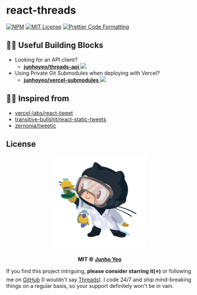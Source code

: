 # react-threads

[![NPM](https://img.shields.io/npm/v/react-threads.svg?style=flat-square&labelColor=black)](https://www.npmjs.com/package/react-threads) [![MIT License](https://img.shields.io/badge/license-MIT-blue?style=flat-square&labelColor=black)](https://github.com/junhoyeo/react-threads/blob/main/license) [![Prettier Code Formatting](https://img.shields.io/badge/code_style-prettier-brightgreen.svg?style=flat-square&labelColor=black)](https://prettier.io)

## 🏴‍☠️ Useful Building Blocks

- Looking for an API client?
  - **[junhoyeo/threads-api ![](https://img.shields.io/github/stars/junhoyeo%2Fthreads-api?style=social)](https://github.com/junhoyeo/threads-api)**
- Using Private Git Submodules when deploying with Vercel?
  - **[junhoyeo/vercel-submodules ![](https://img.shields.io/github/stars/junhoyeo%2Fvercel-submodules?style=social)](https://github.com/junhoyeo/vercel-submodules)**

## 🏴‍☠️ Inspired from

- [vercel-labs/react-tweet](https://github.com/vercel-labs/react-tweet)
- [transitive-bullshit/react-static-tweets](https://github.com/transitive-bullshit/react-static-tweets)
- [zernonia/tweetic](https://github.com/zernonia/tweetic)

## License

<p align="center">
  <a href="https://github.com/junhoyeo">
    <img src="https://github.com/junhoyeo/threads-api/raw/main/.github/labtocat.png" width="256" height="256">
  </a>
</p>

<p align="center">
  <strong>MIT © <a href="https://github.com/junhoyeo">Junho Yeo</a></strong>
</p>

If you find this project intriguing, **please consider starring it(⭐)** or following me on [GitHub](https://github.com/junhoyeo) (I wouldn't say [Threads](https://www.threads.net/@_junhoyeo)). I code 24/7 and ship mind-breaking things on a regular basis, so your support definitely won't be in vain.
